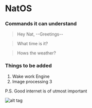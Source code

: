 # NatOS

### Commands it can understand

> Hey Nat, --Greetings--

> What time is it?

> Hows the weather?

### Things to be added

1. Wake work Engine
2. Image processing
3

P.S. Good internet is of utmost important

![alt tag](https://raw.githubusercontent.com/ruchir594/NatOS/master/legacy/story1.png)
